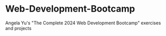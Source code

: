 # Web-Development-Bootcamp
Angela Yu's "The Complete 2024 Web Development Bootcamp" exercises and projects
